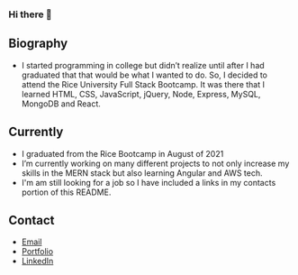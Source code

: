 ### Hi there 👋

## Biography

- I started programming in college but didn’t realize until after I had graduated that that would be what I wanted to do. So, I decided to attend the Rice University Full Stack Bootcamp. It was there that I learned HTML, CSS, JavaScript, jQuery, Node, Express, MySQL, MongoDB and React.



## Currently

- I graduated from the Rice Bootcamp in August of 2021
- I’m currently working on many different projects to not only increase my skills in the MERN stack but also learning Angular and AWS tech.
- I'm am still looking for a job so I have included a links in my contacts portion of this README.



## Contact

- [Email](mailto:kevinhenleyinfo@gmail.com)
- [Portfolio](https://kevinhenleycode.github.io/React_Portfolio/)
- [LinkedIn](https://www.linkedin.com/in/kevin-henley/)
